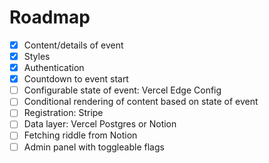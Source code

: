 # Roadmap

- [x] Content/details of event
- [x] Styles
- [x] Authentication
- [x] Countdown to event start
- [ ] Configurable state of event: Vercel Edge Config
- [ ] Conditional rendering of content based on state of event
- [ ] Registration: Stripe
- [ ] Data layer: Vercel Postgres or Notion
- [ ] Fetching riddle from Notion
- [ ] Admin panel with toggleable flags
